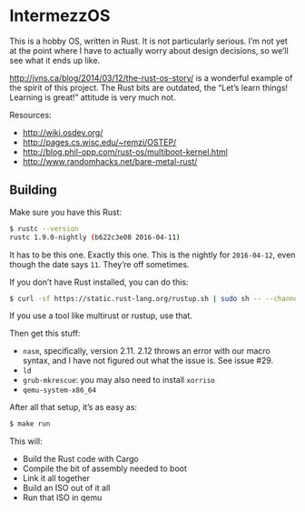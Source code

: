 # IntermezzOS

This is a hobby OS, written in Rust. It is not particularly serious. I’m
not yet at the point where I have to actually worry about design decisions, so
we’ll see what it ends up like.

http://jvns.ca/blog/2014/03/12/the-rust-os-story/ is a wonderful example of the
spirit of this project. The Rust bits are outdated, the “Let’s learn things!
Learning is great!” attitude is very much not.


Resources:

* http://wiki.osdev.org/
* http://pages.cs.wisc.edu/~remzi/OSTEP/
* http://blog.phil-opp.com/rust-os/multiboot-kernel.html
* http://www.randomhacks.net/bare-metal-rust/

## Building

Make sure you have this Rust:

```bash
$ rustc --version
rustc 1.9.0-nightly (b622c3e08 2016-04-11)
```

It has to be this one. Exactly this one. This is the nightly for `2016-04-12`,
even though the date says `11`. They’re off sometimes.

If you don’t have Rust installed, you can do this:

```bash
$ curl -sf https://static.rust-lang.org/rustup.sh | sudo sh -- --channel=nightly --date=2016-04-12
```

If you use a tool like multirust or rustup, use that.

Then get this stuff:

* `nasm`, specifically, version 2.11. 2.12 throws an error with our macro
  syntax, and I have not figured out what the issue is. See issue #29.
* `ld`
* `grub-mkrescue`: you may also need to install `xorriso`
* `qemu-system-x86_64`

After all that setup, it’s as easy as:

```bash
$ make run
```

This will:

* Build the Rust code with Cargo
* Compile the bit of assembly needed to boot
* Link it all together
* Build an ISO out of it all
* Run that ISO in qemu
